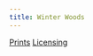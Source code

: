 ```yaml
---
title: Winter Woods
---
```

[Prints](https://pixels.com/featured/winter-woods-brady-lane.html)
[Licensing](https://licensing.pixels.com/featured/winter-woods-brady-lane.html)